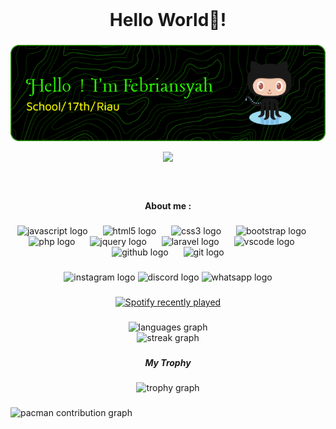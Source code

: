 




<br clear="both">

<h1 align="center">Hello World👋!</h1>

###
![Kyouya-ind](img/github-header-image.png)
<div align="center">
  <img height="150" src="https://i.imgflip.com/65efzo.gif"  />
</div>

###

<br clear="both">

<h4 align="center">About me :</h4>

###

<div align="center">
  <img src="https://skillicons.dev/icons?i=js" height="35" alt="javascript logo"  />
  <img width="16" />
  <img src="https://cdn.jsdelivr.net/gh/devicons/devicon/icons/html5/html5-original.svg" height="35" alt="html5 logo"  />
  <img width="16" />
  <img src="https://cdn.jsdelivr.net/gh/devicons/devicon/icons/css3/css3-original.svg" height="35" alt="css3 logo"  />
  <img width="16" />
  <img src="https://skillicons.dev/icons?i=bootstrap" height="35" alt="bootstrap logo"  />
  <img width="16" />
  <img src="https://cdn.simpleicons.org/php/777BB4" height="35" alt="php logo"  />
  <img width="16" />
  <img src="https://cdn.simpleicons.org/jquery/0769AD" height="35" alt="jquery logo"  />
  <img width="16" />
  <img src="https://cdn.jsdelivr.net/gh/devicons/devicon/icons/laravel/laravel-original.svg" height="35" alt="laravel logo"  />
  <img width="16" />
  <img src="https://cdn.jsdelivr.net/gh/devicons/devicon/icons/vscode/vscode-original.svg" height="35" alt="vscode logo"  />
  <img width="16" />
  <img src="https://skillicons.dev/icons?i=github" height="35" alt="github logo"  />
  <img width="16" />
  <img src="https://skillicons.dev/icons?i=git" height="35" alt="git logo"  />
</div>

###

<div align="center">
  <img src="https://img.shields.io/static/v1?message=Instagram&logo=instagram&label=&color=E4405F&logoColor=white&labelColor=&style=for-the-badge" height="35" alt="instagram logo"  />
  <img src="https://img.shields.io/static/v1?message=Discord&logo=discord&label=&color=7289DA&logoColor=white&labelColor=&style=for-the-badge" height="35" alt="discord logo"  />
  <img src="https://img.shields.io/static/v1?message=Whatsapp&logo=whatsapp&label=&color=25D366&logoColor=white&labelColor=&style=for-the-badge" height="35" alt="whatsapp logo"  />
</div>

###

<div align="center">
  <a href="https://open.spotify.com/user/314gxfcuiloltepil547rwauzwai">
    <img src="https://spotify-recently-played-readme.vercel.app/api?user=314gxfcuiloltepil547rwauzwai&count=4&unique=false" alt="Spotify recently played"  />
  </a>
</div>

###

<div align="center">
  <img src="https://github-readme-stats.vercel.app/api/top-langs?username=kyouya-ind&locale=en&hide_title=false&layout=compact&card_width=320&langs_count=7&theme=tokyonight&hide_border=true&order=2&custom_title=My%20Languages" height="150" alt="languages graph" /> <br>
  <img src="https://streak-stats.demolab.com?user=kyouya-ind&locale=en&mode=daily&theme=tokyonight&hide_border=true&border_radius=4&order=3" height="150" alt="streak graph"  />
</div>

###

<h5 align="center">My Trophy</h5>

###

<div align="center">
  <img src="https://github-profile-trophy.vercel.app?username=kyouya-ind&theme=dracula&column=6&row=1&margin-w=8&margin-h=8&no-bg=false&no-frame=false&order=4" height="150" alt="trophy graph"  />
</div>

###

<picture>
  <source media="(prefers-color-scheme: dark)" srcset="https://raw.githubusercontent.com/kyouya-ind/kyouya-ind/output/pacman-contribution-graph-dark.svg">
  <source media="(prefers-color-scheme: light)" srcset="https://raw.githubusercontent.com/kyouya-ind/kyouya-ind/output/pacman-contribution-graph.svg">
  <img alt="pacman contribution graph" src="https://raw.githubusercontent.com/kyouya-ind/kyouya-ind/output/pacman-contribution-graph.svg">
</picture>

###

